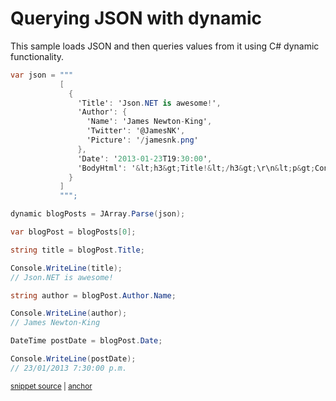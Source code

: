 # Querying JSON with dynamic

This sample loads JSON and then queries values from it using C# dynamic functionality.

<!-- snippet: QueryJsonDynamic -->
<a id='snippet-queryjsondynamic'></a>
```cs
var json = """
           [
             {
               'Title': 'Json.NET is awesome!',
               'Author': {
                 'Name': 'James Newton-King',
                 'Twitter': '@JamesNK',
                 'Picture': '/jamesnk.png'
               },
               'Date': '2013-01-23T19:30:00',
               'BodyHtml': '&lt;h3&gt;Title!&lt;/h3&gt;\r\n&lt;p&gt;Content!&lt;/p&gt;'
             }
           ]
           """;

dynamic blogPosts = JArray.Parse(json);

var blogPost = blogPosts[0];

string title = blogPost.Title;

Console.WriteLine(title);
// Json.NET is awesome!

string author = blogPost.Author.Name;

Console.WriteLine(author);
// James Newton-King

DateTime postDate = blogPost.Date;

Console.WriteLine(postDate);
// 23/01/2013 7:30:00 p.m.
```
<sup><a href='/src/ArgonTests/Documentation/Samples/Linq/QueryJsonDynamic.cs#L13-L47' title='Snippet source file'>snippet source</a> | <a href='#snippet-queryjsondynamic' title='Start of snippet'>anchor</a></sup>
<!-- endSnippet -->
